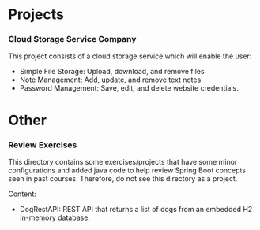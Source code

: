 # Projects
### Cloud Storage Service Company
This project consists of a cloud storage service which will enable the user:
- Simple File Storage: Upload, download, and remove files
- Note Management: Add, update, and remove text notes
- Password Management: Save, edit, and delete website credentials.

# Other
### Review Exercises
This directory contains some exercises/projects that have some minor configurations and added java code to help review Spring Boot concepts seen in past courses. Therefore, do not see this directory as a project.

Content:
- DogRestAPI: REST API that returns a list of dogs from an embedded H2 in-memory database.
